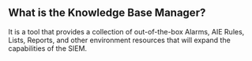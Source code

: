 ## What is the Knowledge Base Manager?

It is a tool that provides a collection of out-of-the-box Alarms, AIE Rules, Lists, Reports, and other environment resources that will expand the capabilities of the SIEM.


